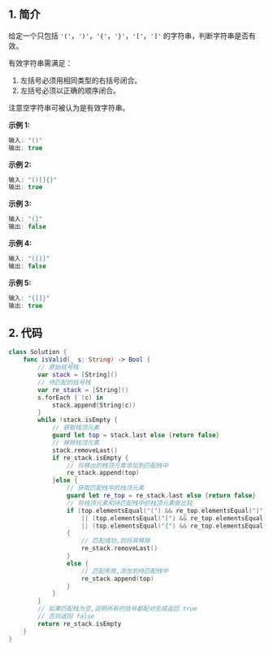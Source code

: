 ## 1. 简介

给定一个只包括 `'('`，`')'`，`'{'`，`'}'`，`'['`，`']'` 的字符串，判断字符串是否有效。

有效字符串需满足：

1. 左括号必须用相同类型的右括号闭合。
2. 左括号必须以正确的顺序闭合。

注意空字符串可被认为是有效字符串。

**示例 1:**

```swift
输入: "()"
输出: true
```

**示例 2:**

```swift
输入: "()[]{}"
输出: true
```

**示例 3:**

```swift
输入: "(]"
输出: false
```

**示例 4:**

```swift
输入: "([)]"
输出: false
```

**示例 5:**

```swift
输入: "{[]}"
输出: true
```

## 2. 代码

```swift
class Solution {
    func isValid(_ s: String) -> Bool {
      	// 原始括号栈
        var stack = [String]()
      	// 待匹配的括号栈
        var re_stack = [String]()
        s.forEach { (c) in
            stack.append(String(c))
        }
        while !stack.isEmpty {
          	// 获取栈顶元素
            guard let top = stack.last else {return false}
          	// 移除栈顶元素
            stack.removeLast()
            if re_stack.isEmpty { 
              	// 将移出的栈顶元素添加到匹配栈中
                re_stack.append(top)
            }else {
              	// 获取匹配栈中的栈顶元素
                guard let re_top = re_stack.last else {return false}
              	// 将栈顶元素和待匹配栈中的栈顶元素做比较
                if (top.elementsEqual("(") && re_top.elementsEqual(")"))
                    || (top.elementsEqual("[") && re_top.elementsEqual("]"))
                    || (top.elementsEqual("{") && re_top.elementsEqual("}"))
                {		
                  	// 匹配成功,则将其移除
                    re_stack.removeLast()
                }
                else {
                  	// 匹配失败,添加到待匹配栈中
                    re_stack.append(top)
                }
            }
        }
      	// 如果匹配栈为空,说明所有的括号都配对完成返回 true
      	// 否则返回 false
        return re_stack.isEmpty
    }
}
```

